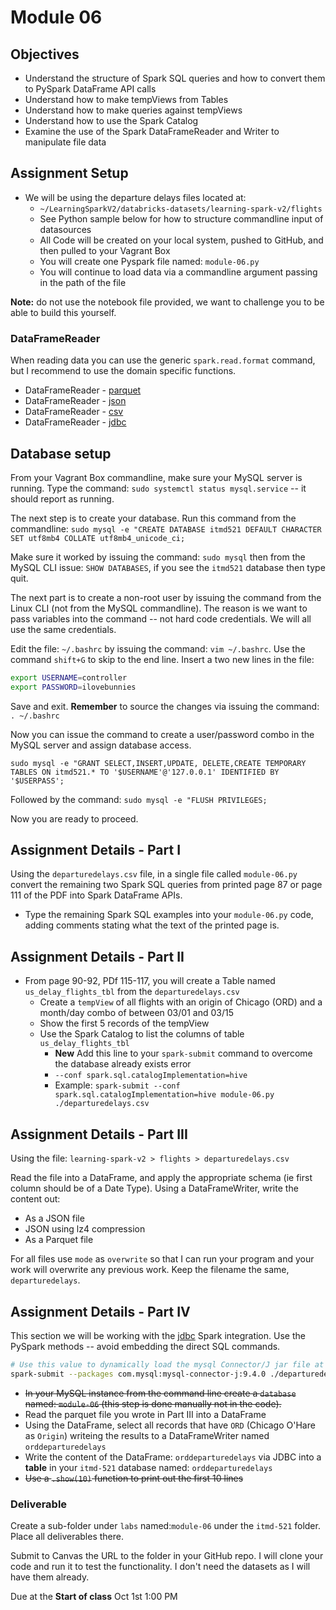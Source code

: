 # Module 06

## Objectives

- Understand the structure of Spark SQL queries and how to convert them to PySpark DataFrame API calls
- Understand how to make tempViews from Tables
- Understand how to make queries against tempViews
- Understand how to use the Spark Catalog
- Examine the use of the Spark DataFrameReader and Writer to manipulate file data

## Assignment Setup

- We will be using the departure delays files located at:
  - `~/LearningSparkV2/databricks-datasets/learning-spark-v2/flights`
  - See Python sample below for how to structure commandline input of datasources
  - All Code will be created on your local system, pushed to GitHub, and then pulled to your Vagrant Box
  - You will create one Pyspark file named: `module-06.py`
  - You will continue to load data via a commandline argument passing in the path of the file

**Note:** do not use the notebook file provided, we want to challenge you to be able to build this yourself.

### DataFrameReader

When reading data you can use the generic `spark.read.format` command, but I recommend to use the domain specific functions.

* DataFrameReader - [parquet](https://spark.apache.org/docs/3.5.6/api/python/reference/pyspark.sql/api/pyspark.sql.DataFrameReader.parquet.html#pyspark.sql.DataFrameReader.parquet "webpage for pyspark api parquet")
* DataFrameReader - [json](https://spark.apache.org/docs/3.5.6/api/python/reference/pyspark.sql/api/pyspark.sql.DataFrameReader.json.html#pyspark.sql.DataFrameReader.json "webpage for pyspark api json")
* DataFrameReader - [csv](https://spark.apache.org/docs/3.5.6/api/python/reference/pyspark.sql/api/pyspark.sql.DataFrameReader.csv.html#pyspark.sql.DataFrameReader.csv "webpage for CSV DataFrameReader")
* DataFrameReader - [jdbc](https://spark.apache.org/docs/3.5.6/api/python/reference/pyspark.sql/api/pyspark.sql.DataFrameReader.jdbc.html#pyspark.sql.DataFrameReader.jdbc "webpage JDBC DataFrameReader")

## Database setup

From your Vagrant Box commandline, make sure your MySQL server is running. Type the command: `sudo systemctl status mysql.service` -- it should report as running.

The next step is to create your database. Run this command from the commandline: `sudo mysql -e "CREATE DATABASE itmd521 DEFAULT CHARACTER SET utf8mb4 COLLATE utf8mb4_unicode_ci;`

Make sure it worked by issuing the command: `sudo mysql`  then from the MySQL CLI issue: `SHOW DATABASES`, if you see the `itmd521` database then type quit.

The next part is to create a non-root user by issuing the command from the Linux CLI (not from the MySQL commandline). The reason is we want to pass variables into the command -- not hard code credentials. We will all use the same credentials.

Edit the file: `~/.bashrc` by issuing the command: `vim ~/.bashrc`.  Use the command `shift+G` to skip to the end line. Insert a two new lines in the file:

```bash
export USERNAME=controller
export PASSWORD=ilovebunnies
```

Save and exit. **Remember** to source the changes via issuing the command: `. ~/.bashrc`

Now you can issue the command to create a user/password combo in the MySQL server and assign database access.

`sudo mysql -e "GRANT SELECT,INSERT,UPDATE, DELETE,CREATE TEMPORARY TABLES ON itmd521.* TO '$USERNAME'@'127.0.0.1' IDENTIFIED BY '$USERPASS';`

Followed by the command: `sudo mysql -e "FLUSH PRIVILEGES;`

Now you are ready to proceed.

## Assignment Details - Part I

Using the `departuredelays.csv` file, in a single file called `module-06.py` convert the remaining two Spark SQL queries from printed page 87 or page 111 of the PDF into Spark DataFrame APIs.

- Type the remaining Spark SQL examples into your `module-06.py` code, adding comments stating what the text of the printed page is.

## Assignment Details - Part II

- From page 90-92, PDf 115-117, you will create a Table named `us_delay_flights_tbl` from the `departuredelays.csv`
  - Create a `tempView` of all flights with an origin of Chicago (ORD) and a month/day combo of between 03/01 and 03/15
  - Show the first 5 records of the tempView
  - Use the Spark Catalog to list the columns of table `us_delay_flights_tbl`
    - **New** Add this line to your `spark-submit` command to overcome the database already exists error
    - `--conf spark.sql.catalogImplementation=hive`
    - Example: `spark-submit --conf spark.sql.catalogImplementation=hive module-06.py ./departuredelays.csv`

## Assignment Details - Part III

Using the file: `learning-spark-v2 > flights > departuredelays.csv`

Read the file into a DataFrame, and apply the appropriate schema (ie first column should be of a Date Type). Using a DataFrameWriter, write the content out:

* As a JSON file 
* JSON using lz4 compression
* As a Parquet file

For all files use `mode` as `overwrite` so that I can run your program and your work will overwrite any previous work. Keep the filename the same, `departuredelays`.

## Assignment Details - Part IV

This section we will be working with the [jdbc](https://spark.apache.org/docs/3.5.6/api/python/reference/pyspark.sql/api/pyspark.sql.DataFrameReader.jdbc.html#pyspark.sql.DataFrameReader.jdbc "webpage JDBC DataFrameReader") Spark integration. Use the PySpark methods -- avoid embedding the direct SQL commands.

```bash
# Use this value to dynamically load the mysql Connector/J jar file at run time
spark-submit --packages com.mysql:mysql-connector-j:9.4.0 ./departuredelays.json
```

* ~~In your MySQL instance from the command line create a `database` named: `module-06` (this step is done manually not in the code).~~
* Read the parquet file you wrote in Part III into a DataFrame 
* Using the DataFrame, select all records that have `ORD` (Chicago O'Hare as `Origin`) writeing the results to a DataFrameWriter named `orddeparturedelays`
* Write the content of the DataFrame: `orddeparturedelays` via JDBC into a **table** in your `itmd-521` database named: `orddeparturedelays` 
* ~~Use a `.show(10)` function to print out the first 10 lines~~

### Deliverable

Create a sub-folder under `labs` named:`module-06` under the `itmd-521` folder. Place all deliverables there.

Submit to Canvas the URL to the folder in your GitHub repo. I will clone your code and run it to test the functionality. I don't need the datasets as I will have them already.

Due at the **Start of class** Oct 1st 1:00 PM

